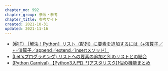 ```yaml
---
chapter_no: 992
chapter_group: 参照・参考
chapter_title: 参考サイト
created: 2021-10-31
updated: 2021-11-16
---
```

- [(@IT) ［解決！Python］リスト（配列）に要素を追加するには（+演算子／+=演算子／append／extend／insertメソッド）](https://atmarkit.itmedia.co.jp/ait/articles/2012/11/news015.html)
- [(Let'sプログラミング) リストへの要素の追加と別のリストとの結合](https://www.javadrive.jp/python/list/index6.html)
- [(Python Carnival) 【Python3入門】*(アスタリスク)1個の機能まとめ](https://pycarnival.com/one_asterisk/)
